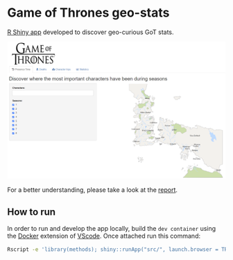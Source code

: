 # Game of Thrones geo-stats

[R Shiny app](https://dariocurr.shinyapps.io/GoT-plots/) developed to discover
geo-curious GoT stats.

![Home geo-stats](/img/home.png)

For a better understanding, please take a look at the
[report](/doc/final_report.pdf).

## How to run

In order to run and develop the app locally, build the `dev container` using the
[Docker](https://www.docker.com/) extension of
[VScode](https://code.visualstudio.com/). Once attached run this command:

```sh
Rscript -e 'library(methods); shiny::runApp("src/", launch.browser = TRUE)'
```
